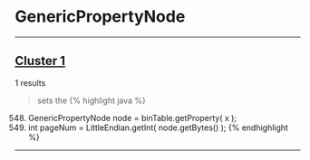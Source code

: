 # GenericPropertyNode

***

## [Cluster 1](./1)
1 results
> sets the 
{% highlight java %}
548. GenericPropertyNode node = binTable.getProperty( x );
550. int pageNum = LittleEndian.getInt( node.getBytes() );
{% endhighlight %}

***

